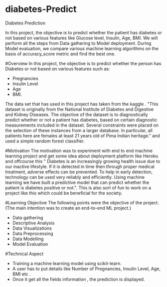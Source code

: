 # diabetes-Predict
Diabetes Prediction

In this project, the objective is to predict whether the patient has diabetes or not based on various features like Glucose level, Insulin, Age, BMI. We will perform all the steps from Data gathering to Model deployment. During Model evaluation, we compare various machine learning algorithms on the basis of accuracy_score metric and find the best one.

#Overview
In this project, the objective is to predict whether the person has Diabetes or not based on various features such as:
- Pregnancies
- Insulin Level
- Age
- BMI.

The data set that has used in this project has taken from the kaggle . "This dataset is originally from the National Institute of Diabetes and Digestive and Kidney Diseases. The objective of the dataset is to diagnostically predict whether or not a patient has diabetes, based on certain diagnostic measurements included in the dataset. Several constraints were placed on the selection of these instances from a larger database. In particular, all patients here are females at least 21 years old of Pima Indian heritage." and used a simple random forest classifier.

#Motivation
The motivation was to experiment with end to end machine learning project and get some idea about deployment platform like Heroku and offcourse this " Diabetes is an increasingly growing health issue due to our inactive lifestyle. If it is detected in time then through proper medical treatment, adverse effects can be prevented. To help in early detection, technology can be used very reliably and efficiently. Using machine learning we have built a predictive model that can predict whether the patient is diabetes positive or not.". This is also sort of fun to work on a project like this which could be beneficial for the society.

#Learning Objective
The following points were the objective of the project. (The main intention was to create an end-to-end ML project.)
- Data gathering
- Descriptive Analysis
- Data Visualizations
- Data Preprocessing
- Data Modelling
- Model Evaluation

#Technical Aspect
- Training a machine learning model using scikit-learn.
- A user has to put details like Number of Pregnancies, Insulin Level, Age, BMI etc .
- Once it get all the fields information , the prediction is displayed.
